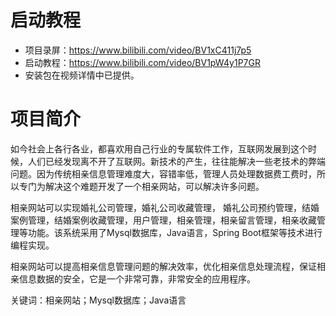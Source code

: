 # 启动教程

- 项目录屏：https://www.bilibili.com/video/BV1xC411j7p5
- 启动教程：https://www.bilibili.com/video/BV1pW4y1P7GR
- 安装包在视频详情中已提供。

# 项目简介
如今社会上各行各业，都喜欢用自己行业的专属软件工作，互联网发展到这个时候，人们已经发现离不开了互联网。新技术的产生，往往能解决一些老技术的弊端问题。因为传统相亲信息管理难度大，容错率低，管理人员处理数据费工费时，所以专门为解决这个难题开发了一个相亲网站，可以解决许多问题。

相亲网站可以实现婚礼公司管理，婚礼公司收藏管理， 婚礼公司预约管理，结婚案例管理，结婚案例收藏管理，用户管理，相亲管理，相亲留言管理，相亲收藏管理等功能。该系统采用了Mysql数据库，Java语言，Spring Boot框架等技术进行编程实现。

相亲网站可以提高相亲信息管理问题的解决效率，优化相亲信息处理流程，保证相亲信息数据的安全，它是一个非常可靠，非常安全的应用程序。

关键词：相亲网站；Mysql数据库；Java语言
